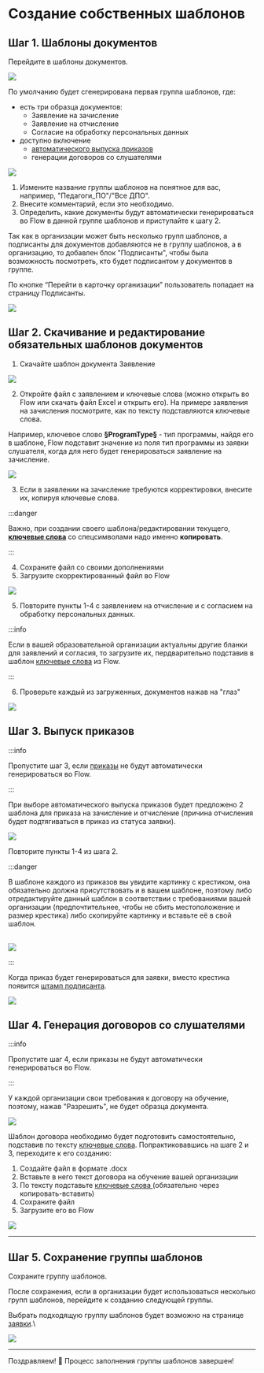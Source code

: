 # Создание собственных шаблонов

## Шаг 1. Шаблоны документов

Перейдите в шаблоны документов.

![](<../../.gitbook/assets/image (42).png>)

По умолчанию будет сгенерирована первая группа шаблонов, где:

* &#x20;есть три образца документов:
  * Заявление на зачисление
  * Заявление на отчисление
  * Согласие на обработку персональных данных
* доступно включение
  * &#x20;[автоматического выпуска приказов](../../obuchenie/prikazy/avtomaticheskii-vypusk.md)
  * генерации договоров со слушателями

![](<../../.gitbook/assets/image (53).png>)

1. Измените название группы шаблонов на понятное для вас, например, "Педагоги\_ПО"/"Все ДПО".
2. Внесите комментарий, если это необходимо.&#x20;
3. Определить, какие документы будут автоматически генерироваться во Flow в данной группе шаблонов  и приступайте к шагу 2.

Так как в организации может быть несколько групп шаблонов, а подписанты для документов добавляются не в группу шаблонов, а в организацию, то добавлен блок "Подписанты", чтобы была возможность посмотреть, кто будет подписантом у документов в группе.&#x20;

По кнопке “Перейти в карточку организации” пользователь попадает на страницу Подписанты.

![](<../../.gitbook/assets/image (30).png>)

## Шаг 2.  Скачивание и редактирование обязательных шаблонов документов

1. Скачайте шаблон документа Заявление

![](<../../.gitbook/assets/image (54).png>)

2. Откройте файл с заявлением и ключевые слова (можно открыть во Flow или скачать файл Excel и открыть его). На примере заявления на зачисления посмотрите, как по тексту подставляются ключевые слова.&#x20;

Например, ключевое слово **§ProgramType§**  - тип программы, найдя его в шаблоне, Flow подставит значение  из поля тип программы из заявки слушателя, когда для него будет генерироваться заявление на зачисление.

![](<../../.gitbook/assets/image (50).png>)

3. Если в заявлении на зачисление требуются корректировки, внесите их, копируя ключевые слова.&#x20;

:::danger

Важно, при создании своего шаблона/редактировании текущего, [**ключевые слова**](klyuchevye-slova.md) со спецсимволами надо именно **копировать**.

:::

4. Сохраните файл со своими дополнениями
5. Загрузите скорректированный файл во Flow

![](<../../.gitbook/assets/image (51).png>)

5. Повторите пункты 1-4 с заявлением на отчисление и с согласием на обработку персональных данных.

:::info

Если в вашей образовательной организации актуальны другие бланки для заявлений и согласия, то загрузите их, пердварительно подставив в шаблон [ключевые слова](klyuchevye-slova.md) из  Flow.&#x20;

:::

6. Проверьте  каждый из загруженных,  документов нажав на "глаз"

![](<../../.gitbook/assets/image (52).png>)

## Шаг 3. Выпуск приказов&#x20;

:::info

Пропустите шаг 3, если [приказы](../../obuchenie/prikazy/) не будут автоматически генерироваться во Flow.

:::

При выборе автоматического выпуска приказов будет предложено 2 шаблона для приказа на зачисление и отчисление (причина отчисления будет подтягиваться в приказ из статуса заявки).

![](<../../.gitbook/assets/image (91).png>)

Повторите пункты 1-4 из шага 2.&#x20;

:::danger

В шаблоне каждого из приказов вы увидите картинку с крестиком, она обязательно должна присутствовать и в вашем шаблоне, поэтому либо отредактируйте данный шаблон в соответствии с требованиями вашей организации (предпочтительнее, чтобы не сбить местоположение и размер крестика) либо скопируйте картинку  и вставьте её в свой шаблон.



\
![](<../../.gitbook/assets/image (92).png>)

:::

Когда приказ будет генерироваться для заявки, вместо крестика появится [штамп подписанта](../podpisanty.md).

![](<../../.gitbook/assets/image (93).png>)

## Шаг 4. Генерация договоров со слушателями&#x20;

:::info

Пропустите шаг 4, если приказы не будут автоматически генерироваться во Flow.

:::

У каждой организации свои требования к договору на обучение, поэтому, нажав "Разрешить", не будет образца документа.&#x20;

![](<../../.gitbook/assets/image (45).png>)

Шаблон договора необходимо будет подготовить самостоятельно, подставив по тексту [ключевые слова](klyuchevye-slova.md). Попрактиковавшись на шаге 2 и 3, переходите к его созданию:

1. Создайте файл в формате .docx
2. Вставьте в него текст договора на обучение вашей организации
3. По тексту подставьте [ключевые слова ](klyuchevye-slova.md)(обязательно через копировать-вставить)
4. Сохраните файл
5. Загрузите его во Flow

![](<../../.gitbook/assets/image (46).png>)

***

## Шаг 5. Сохранение группы шаблонов

Сохраните группу шаблонов.&#x20;

После сохранения, если в организации будет использоваться несколько групп шаблонов, перейдите к созданию следующей группы.&#x20;

Выбрать подходящую группу  шаблонов будет возможно на странице [заявки](../../slushateli/zayavki/sposoby-sozdaniya-zayavok.md).\


![](<../../.gitbook/assets/image (47).png>)

***

Поздравляем! :tada: Процесс заполнения группы шаблонов завершен!
